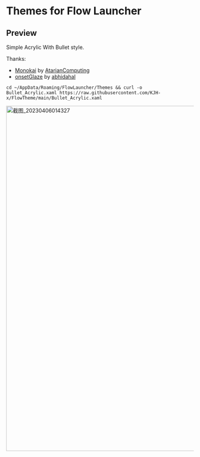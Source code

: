 # Themes for Flow Launcher

## Preview

Simple Acrylic With Bullet style.

Thanks:
- [Monokai](https://github.com/AtarianComputing/Monokai.flow) by [AtarianComputing](https://github.com/AtarianComputing)
- [onsetGlaze](https://github.com/abhidahal/onsetGlaze.flow) by [abhidahal](https://github.com/abhidahal)
```
cd ~/AppData/Roaming/FlowLauncher/Themes && curl -o Bullet_Acrylic.xaml https://raw.githubusercontent.com/KJH-x/FlowTheme/main/Bullet_Acrylic.xaml
```
<img width="927" alt="截图_20230406014327" src="https://user-images.githubusercontent.com/53437291/230161694-4024b690-9d9c-4f9d-b15d-045353a69934.png">
